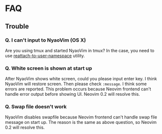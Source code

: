 FAQ
===

## Trouble

### Q. I can't input to NyaoVim (OS X)

Are you using tmux and started NyaoVim in tmux?  In the case, you need to use [reattach-to-user-namespace](https://github.com/ChrisJohnsen/tmux-MacOSX-pasteboard) utility.


### Q. White screen is shown at start up

After NyaoVim shows white screen, could you please input enter key.  I think NyaoVim will restore screen.  Then please check `:message`.  I think some errors are reported.
This problem occurs because Neovim frontend can't handle error output before showing UI.  Neovim 0.2 will resolve this.

### Q. Swap file doesn't work

NyaoVim disables swapfile because Neovim frontend can't handle swap file message on start up.  The reason is the same as above question, so Neovim 0.2 will resolve this.
